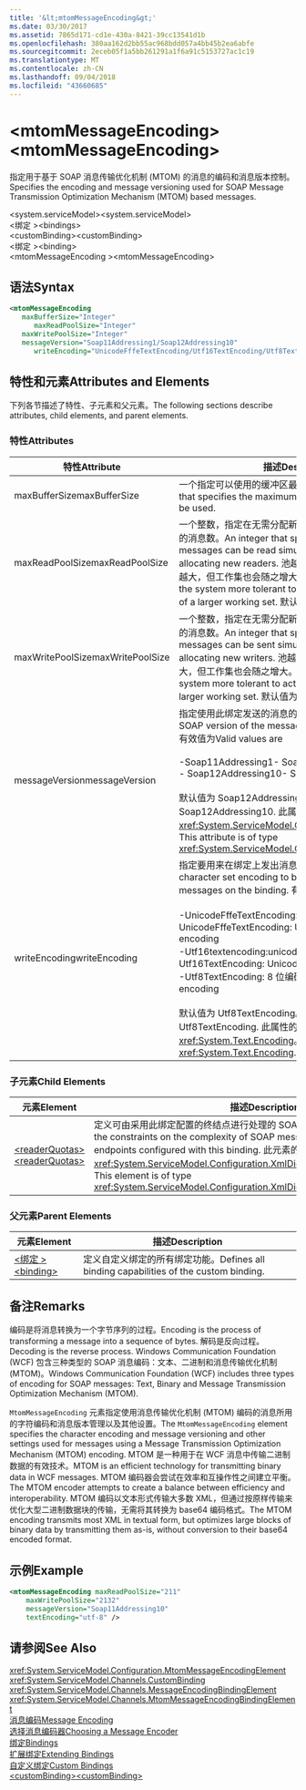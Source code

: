 ```yaml
---
title: '&lt;mtomMessageEncoding&gt;'
ms.date: 03/30/2017
ms.assetid: 7865d171-cd1e-430a-8421-39cc13541d1b
ms.openlocfilehash: 380aa162d2bb55ac968bdd057a4bb45b2ea6abfe
ms.sourcegitcommit: 2eceb05f1a5bb261291a1f6a91c5153727ac1c19
ms.translationtype: MT
ms.contentlocale: zh-CN
ms.lasthandoff: 09/04/2018
ms.locfileid: "43660685"
---
```

# <a name="ltmtommessageencodinggt"></a><span data-ttu-id="dab88-102">&lt;mtomMessageEncoding&gt;</span><span class="sxs-lookup"><span data-stu-id="dab88-102">&lt;mtomMessageEncoding&gt;</span></span>
<span data-ttu-id="dab88-103">指定用于基于 SOAP 消息传输优化机制 (MTOM) 的消息的编码和消息版本控制。</span><span class="sxs-lookup"><span data-stu-id="dab88-103">Specifies the encoding and message versioning used for SOAP Message Transmission Optimization Mechanism (MTOM) based messages.</span></span>  
  
 <span data-ttu-id="dab88-104">\<system.serviceModel></span><span class="sxs-lookup"><span data-stu-id="dab88-104">\<system.serviceModel></span></span>  
<span data-ttu-id="dab88-105">\<绑定 ></span><span class="sxs-lookup"><span data-stu-id="dab88-105">\<bindings></span></span>  
<span data-ttu-id="dab88-106">\<customBinding></span><span class="sxs-lookup"><span data-stu-id="dab88-106">\<customBinding></span></span>  
<span data-ttu-id="dab88-107">\<绑定 ></span><span class="sxs-lookup"><span data-stu-id="dab88-107">\<binding></span></span>  
<span data-ttu-id="dab88-108">\<mtomMessageEncoding ></span><span class="sxs-lookup"><span data-stu-id="dab88-108">\<mtomMessageEncoding></span></span>  
  
## <a name="syntax"></a><span data-ttu-id="dab88-109">语法</span><span class="sxs-lookup"><span data-stu-id="dab88-109">Syntax</span></span>  
  
```xml  
<mtomMessageEncoding   
   maxBufferSize="Integer"  
      maxReadPoolSize="Integer"  
   maxWritePoolSize="Integer"  
   messageVersion="Soap11Addressing1/Soap12Addressing10"  
      writeEncoding="UnicodeFffeTextEncoding/Utf16TextEncoding/Utf8TextEncoding" />  
```  
  
## <a name="attributes-and-elements"></a><span data-ttu-id="dab88-110">特性和元素</span><span class="sxs-lookup"><span data-stu-id="dab88-110">Attributes and Elements</span></span>  
 <span data-ttu-id="dab88-111">下列各节描述了特性、子元素和父元素。</span><span class="sxs-lookup"><span data-stu-id="dab88-111">The following sections describe attributes, child elements, and parent elements.</span></span>  
  
### <a name="attributes"></a><span data-ttu-id="dab88-112">特性</span><span class="sxs-lookup"><span data-stu-id="dab88-112">Attributes</span></span>  
  
|<span data-ttu-id="dab88-113">特性</span><span class="sxs-lookup"><span data-stu-id="dab88-113">Attribute</span></span>|<span data-ttu-id="dab88-114">描述</span><span class="sxs-lookup"><span data-stu-id="dab88-114">Description</span></span>|  
|---------------|-----------------|  
|<span data-ttu-id="dab88-115">maxBufferSize</span><span class="sxs-lookup"><span data-stu-id="dab88-115">maxBufferSize</span></span>|<span data-ttu-id="dab88-116">一个指定可以使用的缓冲区最大大小的整数。</span><span class="sxs-lookup"><span data-stu-id="dab88-116">An integer that specifies the maximum size of the buffer that can be used.</span></span>|  
|<span data-ttu-id="dab88-117">maxReadPoolSize</span><span class="sxs-lookup"><span data-stu-id="dab88-117">maxReadPoolSize</span></span>|<span data-ttu-id="dab88-118">一个整数，指定在无需分配新读取器的情况下可以同时读取的消息数。</span><span class="sxs-lookup"><span data-stu-id="dab88-118">An integer that specifies how many messages can be read simultaneously without allocating new readers.</span></span> <span data-ttu-id="dab88-119">池越大，系统允许的活动峰值就越大，但工作集也会随之增大。</span><span class="sxs-lookup"><span data-stu-id="dab88-119">Larger pool sizes make the system more tolerant to activity spikes at the cost of a larger working set.</span></span> <span data-ttu-id="dab88-120">默认值为 64。</span><span class="sxs-lookup"><span data-stu-id="dab88-120">The default is 64.</span></span>|  
|<span data-ttu-id="dab88-121">maxWritePoolSize</span><span class="sxs-lookup"><span data-stu-id="dab88-121">maxWritePoolSize</span></span>|<span data-ttu-id="dab88-122">一个整数，指定在无需分配新编写器的情况下可以同时发送的消息数。</span><span class="sxs-lookup"><span data-stu-id="dab88-122">An integer that specifies how many messages can be sent simultaneously without allocating new writers.</span></span> <span data-ttu-id="dab88-123">池越大，系统允许的活动峰值就越大，但工作集也会随之增大。</span><span class="sxs-lookup"><span data-stu-id="dab88-123">Larger pool sizes make the system more tolerant to activity spikes at the cost of a larger working set.</span></span> <span data-ttu-id="dab88-124">默认值为 16。</span><span class="sxs-lookup"><span data-stu-id="dab88-124">The default is 16.</span></span>|  
|<span data-ttu-id="dab88-125">messageVersion</span><span class="sxs-lookup"><span data-stu-id="dab88-125">messageVersion</span></span>|<span data-ttu-id="dab88-126">指定使用此绑定发送的消息的 SOAP 版本。</span><span class="sxs-lookup"><span data-stu-id="dab88-126">Specifies the SOAP version of the messages sent using the binding.</span></span> <span data-ttu-id="dab88-127">有效值为</span><span class="sxs-lookup"><span data-stu-id="dab88-127">Valid values are</span></span><br /><br /> <span data-ttu-id="dab88-128">-Soap11Addressing1</span><span class="sxs-lookup"><span data-stu-id="dab88-128">-   Soap11Addressing1</span></span><br /><span data-ttu-id="dab88-129">-   Soap12Addressing10</span><span class="sxs-lookup"><span data-stu-id="dab88-129">-   Soap12Addressing10</span></span><br /><br /> <span data-ttu-id="dab88-130">默认值为 Soap12Addressing10。</span><span class="sxs-lookup"><span data-stu-id="dab88-130">The default is Soap12Addressing10.</span></span> <span data-ttu-id="dab88-131">此属性的类型为 <xref:System.ServiceModel.Channels.MessageVersion>。</span><span class="sxs-lookup"><span data-stu-id="dab88-131">This attribute is of type <xref:System.ServiceModel.Channels.MessageVersion>.</span></span>|  
|<span data-ttu-id="dab88-132">writeEncoding</span><span class="sxs-lookup"><span data-stu-id="dab88-132">writeEncoding</span></span>|<span data-ttu-id="dab88-133">指定要用来在绑定上发出消息的字符集编码。</span><span class="sxs-lookup"><span data-stu-id="dab88-133">Specifies the character set encoding to be used for emitting messages on the binding.</span></span> <span data-ttu-id="dab88-134">有效值为</span><span class="sxs-lookup"><span data-stu-id="dab88-134">Valid values are</span></span><br /><br /> <span data-ttu-id="dab88-135">-UnicodeFffeTextEncoding: Unicode BigEndian 编码</span><span class="sxs-lookup"><span data-stu-id="dab88-135">-   UnicodeFffeTextEncoding: Unicode BigEndian encoding</span></span><br /><span data-ttu-id="dab88-136">-Utf16textencoding:unicode 编码</span><span class="sxs-lookup"><span data-stu-id="dab88-136">-   Utf16TextEncoding: Unicode encoding</span></span><br /><span data-ttu-id="dab88-137">-Utf8TextEncoding: 8 位编码</span><span class="sxs-lookup"><span data-stu-id="dab88-137">-   Utf8TextEncoding: 8-bit encoding</span></span><br /><br /> <span data-ttu-id="dab88-138">默认值为 Utf8TextEncoding。</span><span class="sxs-lookup"><span data-stu-id="dab88-138">The default is Utf8TextEncoding.</span></span> <span data-ttu-id="dab88-139">此属性的类型为 <xref:System.Text.Encoding>。</span><span class="sxs-lookup"><span data-stu-id="dab88-139">This attribute is of type <xref:System.Text.Encoding>.</span></span>|  
  
### <a name="child-elements"></a><span data-ttu-id="dab88-140">子元素</span><span class="sxs-lookup"><span data-stu-id="dab88-140">Child Elements</span></span>  
  
|<span data-ttu-id="dab88-141">元素</span><span class="sxs-lookup"><span data-stu-id="dab88-141">Element</span></span>|<span data-ttu-id="dab88-142">描述</span><span class="sxs-lookup"><span data-stu-id="dab88-142">Description</span></span>|  
|-------------|-----------------|  
|[<span data-ttu-id="dab88-143">\<readerQuotas></span><span class="sxs-lookup"><span data-stu-id="dab88-143">\<readerQuotas></span></span>](https://msdn.microsoft.com/library/3e5e42ff-cef8-478f-bf14-034449239bfd)|<span data-ttu-id="dab88-144">定义可由采用此绑定配置的终结点进行处理的 SOAP 消息的复杂性约束。</span><span class="sxs-lookup"><span data-stu-id="dab88-144">Defines the constraints on the complexity of SOAP messages that can be processed by endpoints configured with this binding.</span></span> <span data-ttu-id="dab88-145">此元素的类型为 <xref:System.ServiceModel.Configuration.XmlDictionaryReaderQuotasElement>。</span><span class="sxs-lookup"><span data-stu-id="dab88-145">This element is of type <xref:System.ServiceModel.Configuration.XmlDictionaryReaderQuotasElement>.</span></span>|  
  
### <a name="parent-elements"></a><span data-ttu-id="dab88-146">父元素</span><span class="sxs-lookup"><span data-stu-id="dab88-146">Parent Elements</span></span>  
  
|<span data-ttu-id="dab88-147">元素</span><span class="sxs-lookup"><span data-stu-id="dab88-147">Element</span></span>|<span data-ttu-id="dab88-148">描述</span><span class="sxs-lookup"><span data-stu-id="dab88-148">Description</span></span>|  
|-------------|-----------------|  
|[<span data-ttu-id="dab88-149">\<绑定 ></span><span class="sxs-lookup"><span data-stu-id="dab88-149">\<binding></span></span>](../../../../../docs/framework/misc/binding.md)|<span data-ttu-id="dab88-150">定义自定义绑定的所有绑定功能。</span><span class="sxs-lookup"><span data-stu-id="dab88-150">Defines all binding capabilities of the custom binding.</span></span>|  
  
## <a name="remarks"></a><span data-ttu-id="dab88-151">备注</span><span class="sxs-lookup"><span data-stu-id="dab88-151">Remarks</span></span>  
 <span data-ttu-id="dab88-152">编码是将消息转换为一个字节序列的过程。</span><span class="sxs-lookup"><span data-stu-id="dab88-152">Encoding is the process of transforming a message into a sequence of bytes.</span></span> <span data-ttu-id="dab88-153">解码是反向过程。</span><span class="sxs-lookup"><span data-stu-id="dab88-153">Decoding is the reverse process.</span></span> <span data-ttu-id="dab88-154">Windows Communication Foundation (WCF) 包含三种类型的 SOAP 消息编码：文本、二进制和消息传输优化机制 (MTOM)。</span><span class="sxs-lookup"><span data-stu-id="dab88-154">Windows Communication Foundation (WCF) includes three types of encoding for SOAP messages: Text, Binary and Message Transmission Optimization Mechanism (MTOM).</span></span>  
  
 <span data-ttu-id="dab88-155">`MtomMessageEncoding` 元素指定使用消息传输优化机制 (MTOM) 编码的消息所用的字符编码和消息版本管理以及其他设置。</span><span class="sxs-lookup"><span data-stu-id="dab88-155">The `MtomMessageEncoding` element specifies the character encoding and message versioning and other settings used for messages using a Message Transmission Optimization Mechanism (MTOM) encoding.</span></span> <span data-ttu-id="dab88-156">MTOM 是一种用于在 WCF 消息中传输二进制数据的有效技术。</span><span class="sxs-lookup"><span data-stu-id="dab88-156">MTOM is an efficient technology for transmitting binary data in WCF messages.</span></span> <span data-ttu-id="dab88-157">MTOM 编码器会尝试在效率和互操作性之间建立平衡。</span><span class="sxs-lookup"><span data-stu-id="dab88-157">The MTOM encoder attempts to create a balance between efficiency and interoperability.</span></span> <span data-ttu-id="dab88-158">MTOM 编码以文本形式传输大多数 XML，但通过按原样传输来优化大型二进制数据块的传输，无需将其转换为 base64 编码格式。</span><span class="sxs-lookup"><span data-stu-id="dab88-158">The MTOM encoding transmits most XML in textual form, but optimizes large blocks of binary data by transmitting them as-is, without conversion to their base64 encoded format.</span></span>  
  
## <a name="example"></a><span data-ttu-id="dab88-159">示例</span><span class="sxs-lookup"><span data-stu-id="dab88-159">Example</span></span>  
  
```xml  
<mtomMessageEncoding maxReadPoolSize="211"  
    maxWritePoolSize="2132"  
    messageVersion="Soap11Addressing10"  
    textEncoding="utf-8" />  
```  
  
## <a name="see-also"></a><span data-ttu-id="dab88-160">请参阅</span><span class="sxs-lookup"><span data-stu-id="dab88-160">See Also</span></span>  
 <xref:System.ServiceModel.Configuration.MtomMessageEncodingElement>  
 <xref:System.ServiceModel.Channels.CustomBinding>  
 <xref:System.ServiceModel.Channels.MessageEncodingBindingElement>  
 <xref:System.ServiceModel.Channels.MtomMessageEncodingBindingElement>  
 [<span data-ttu-id="dab88-161">消息编码</span><span class="sxs-lookup"><span data-stu-id="dab88-161">Message Encoding</span></span>](../../../../../docs/framework/configure-apps/file-schema/wcf/message-encoding.md)  
 [<span data-ttu-id="dab88-162">选择消息编码器</span><span class="sxs-lookup"><span data-stu-id="dab88-162">Choosing a Message Encoder</span></span>](../../../../../docs/framework/wcf/feature-details/choosing-a-message-encoder.md)  
 [<span data-ttu-id="dab88-163">绑定</span><span class="sxs-lookup"><span data-stu-id="dab88-163">Bindings</span></span>](../../../../../docs/framework/wcf/bindings.md)  
 [<span data-ttu-id="dab88-164">扩展绑定</span><span class="sxs-lookup"><span data-stu-id="dab88-164">Extending Bindings</span></span>](../../../../../docs/framework/wcf/extending/extending-bindings.md)  
 [<span data-ttu-id="dab88-165">自定义绑定</span><span class="sxs-lookup"><span data-stu-id="dab88-165">Custom Bindings</span></span>](../../../../../docs/framework/wcf/extending/custom-bindings.md)  
 [<span data-ttu-id="dab88-166">\<customBinding></span><span class="sxs-lookup"><span data-stu-id="dab88-166">\<customBinding></span></span>](../../../../../docs/framework/configure-apps/file-schema/wcf/custombinding.md)

